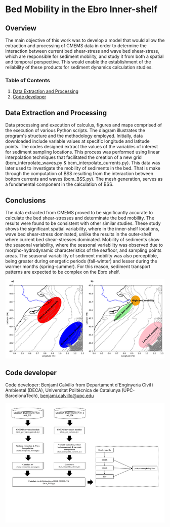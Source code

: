 # Bed Mobility in the Ebro Inner-shelf

## Overview
The main objective of this work was to develop a model that would allow the extraction and processing of CMEMS data in order to determine the interaction between current bed shear-stress and wave bed shear-stress, which are responsible for sediment mobility, and study it from both a spatial and temporal perspective. This would enable the establishment of the reliability of these products for sediment dynamics calculation studies.

### Table of Contents
1. [Data Extraction and Processing](#data-extraction-and-processing)
2. [Code developer](#Code-developer)


## Data Extraction and Processing
Data processing and execution of calculus, figures and maps comprised of the execution of various Python scripts. The diagram illustrates the program's structure and the methodology employed. Initially, data downloaded include variable values at specific longitude and latitude points. The codes designed extract the values of the variables of interest for sediment sampling locations. This process was performed using linear interpolation techniques that facilitated the creation of a new grid (bcm_interpolate_waves.py & bcm_interpolate_currents.py). This data was later used to investigate the mobility of sediments in the bed. That is make through the computation of BSS resulting from the interaction between bottom currents and waves (bcm_BSS.py). The mesh generation, serves as a fundamental component in the calculation of BSS.


## Conclusions 
The data extracted from CMEMS proved to be significantly accurate to calculate the bed shear-stresses and determinate the bed mobility. The results were found to be consistent with other similar studies. These study shows the significant spatial variability, where in the inner-shelf locations, wave bed shear-stress dominated, unlike the results in the outer-shelf where current bed shear-stresses dominated. Mobility of sediments show the seasonal variability, where the seasonal variability was observed due to morpho-hydrodynamic characteristics of the seafloor, and sampling points areas. The seasonal variability of sediment mobility was also perceptible, being greater during energetic periods (fall-winter) and lesser during the warmer months (spring-summer). For this reason, sediment transport patterns are expected to be complex on the Ebro shelf.

![Resum figure](https://github.com/bencalme/Bed-mobility-inner-shelf/blob/main/resum.png)

## Code developer
Code developer: Benjamí Calvillo from Departament d'Enginyeria Civil i Ambiental (DECA), Universitat Politècnica de Catalunya (UPC-BarcelonaTech), benjami.calvillo@upc.edu

![Flowchart of project](https://github.com/bencalme/Bed-mobility-inner-shelf/blob/main/Data_process.png)


